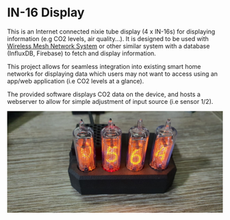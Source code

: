 # IN-16 Display

This is an Internet connected nixie tube display (4 x IN-16s) for displaying information (e.g CO2 levels, air quality...). It is designed to be used with [Wireless Mesh Network System](https://github.com/edward62740/Wireless-Mesh-Network-System) or other similar system with a database (InfluxDB, Firebase) to fetch and display information.

This project allows for seamless integration into existing smart home networks for displaying data which users may not want to access using an app/web application (i.e CO2 levels at a glance).

The provided software displays CO2 data on the device, and hosts a webserver to allow for simple adjustment of input source (i.e sensor 1/2).


![alt text](https://github.com/edward62740/IN16-Display/blob/master/Hardware/in16display.jpeg "IN-16 Display")
